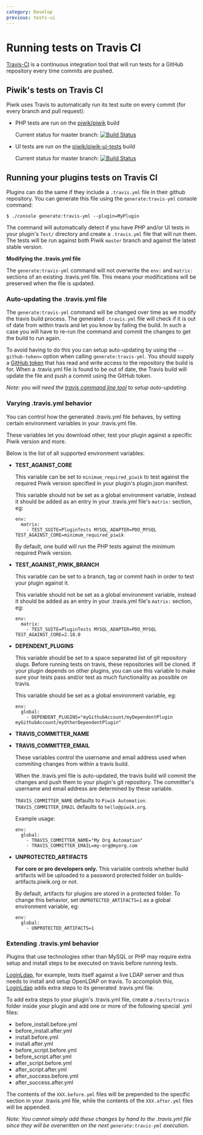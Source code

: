 ```yaml
---
category: Develop
previous: tests-ui
---
```

# Running tests on Travis CI

[Travis-CI](http://travis-ci.org) is a continuous integration tool that will run tests for a GitHub repository every time commits are pushed.

## Piwik's tests on Travis CI

Piwik uses Travis to automatically run its test suite on every commit (for every branch and pull request):

- PHP tests are run on the [piwik/piwik](https://travis-ci.org/piwik/piwik/builds) build

  Current status for master branch: [![Build Status](https://travis-ci.org/piwik/piwik.svg?branch=master)](https://travis-ci.org/piwik/piwik)

- UI tests are run on the [piwik/piwik-ui-tests](https://travis-ci.org/piwik/piwik-ui-tests) build

  Current status for master branch: [![Build Status](https://travis-ci.org/piwik/piwik-ui-tests.svg?branch=master)](https://travis-ci.org/piwik/piwik-ui-tests)

## Running your plugins tests on Travis CI

Plugins can do the same if they include a `.travis.yml` file in their github repository. You can generate this file using the `generate:travis-yml` console command:

```
$ ./console generate:travis-yml --plugin=MyPlugin
```

The command will automatically detect if you have PHP and/or UI tests in your plugin's `Test/` directory and create a `.travis.yml` file that will run them. The tests will be run against both Piwik `master` branch and against the latest stable version.

**Modifying the .travis.yml file**

The `generate:travis-yml` command will not overwrite the `env:` and `matrix:` sections of an existing .travis.yml file. This means your modifications will be preserved when the file is updated.

### Auto-updating the .travis.yml file

The `generate:travis-yml` command will be changed over time as we modify the travis build process. The generated `.travis.yml` file will check if it is out of date from within travis and let you know by failing the build. In such a case you will have to re-run the command and commit the changes to get the build to run again.

To avoid having to do this you can setup auto-updating by using the `--github-token=` option when calling `generate:travis-yml`. You should supply a [GitHub token](https://help.github.com/articles/creating-an-access-token-for-command-line-use) that has read and write access to the repository the build is for. When a .travis.yml file is found to be out of date, the Travis build will update the file and push a commit using the GitHub token.

*Note: you will need the [travis command line tool](http://blog.travis-ci.com/2013-01-14-new-client/) to setup auto-updating.*

### Varying .travis.yml behavior

You can control how the generated .travis.yml file behaves, by setting certain environment variables in your .travis.yml file.

These variables let you download other, test your plugin against a specific Piwik version and more.

Below is the list of all supported environment variables:

  * **TEST\_AGAINST\_CORE**

    This variable can be set to `minimum_required_piwik` to test against the required Piwik version specified in your plugin's plugin.json manifest.

    This variable should not be set as a global environment variable, instead it should be added as an entry in your .travis.yml file's `matrix:` section, eg:

    ```
    env:
      matrix:
        - TEST_SUITE=PluginTests MYSQL_ADAPTER=PDO_MYSQL TEST_AGAINST_CORE=minimum_required_piwik
    ```

    By default, one build will run the PHP tests against the minimum required Piwik version.

  * **TEST\_AGAINST\_PIWIK\_BRANCH**

    This variable can be set to a branch, tag or commit hash in order to test your plugin against it.

    This variable should not be set as a global environment variable, instead it should be added as an entry in your .travis.yml file's `matrix:` section, eg:

    ```
    env:
      matrix:
        - TEST_SUITE=PluginTests MYSQL_ADAPTER=PDO_MYSQL TEST_AGAINST_CORE=2.10.0
    ```

  * **DEPENDENT\_PLUGINS**

    This variable should be set to a space separated list of git repository slugs. Before running tests on travis, these repositories will be cloned. If your plugin depends on other plugins, you can use this variable to make sure your tests pass and/or test as much functionality as possible on travis.

    This variable should be set as a global environment variable, eg:

    ```
    env:
      global:
        - DEPENDENT_PLUGINS="myGithubAccount/myDependentPlugin myGithubAccount/myOtherDependentPlugin"
    ```

  * **TRAVIS\_COMMITTER\_NAME**
  * **TRAVIS\_COMMITTER\_EMAIL**

    These variables control the username and email address used when commiting changes from within a travis build.

    When the .travis.yml file is auto-updated, the travis build will commit the changes and push them to your plugin's git repository. The committer's username and email address are determined by these variable.

    `TRAVIS_COMMITTER_NAME` defaults to `Piwik Automation`. `TRAVIS_COMMITTER_EMAIL` defaults to `hello@piwik.org`.

    Example usage:

    ```
    env:
      global:
        - TRAVIS_COMMITTER_NAME="My Org Automation"
        - TRAVIS_COMMITTER_EMAIL=my-org@myorg.com
    ```

  * **UNPROTECTED\_ARTIFACTS**

    **For core or pro developers only.** This variable controls whether build artifacts will be uploaded to a password protected folder on builds-artifacts.piwik.org or not.

    By default, artifacts for plugins are stored in a protected folder. To change this behavior, set `UNPROTECTED_ARTIFACTS=1` as a global environment variable, eg:

    ```
    env:
      global:
        - UNPROTECTED_ARTIFACTS=1
    ```

### Extending .travis.yml behavior

Plugins that use technologies other than MySQL or PHP may require extra setup and install steps to be executed on travis before running tests.

[LoginLdap](https://github.com/piwik/plugin-LoginLdap), for example, tests itself against a live LDAP server and thus needs to install and setup OpenLDAP on travis. To accomplish this, [LoginLdap](https://github.com/piwik/plugin-LoginLdap) adds extra steps to its generated .travis.yml file.

To add extra steps to your plugin's .travis.yml file, create a `/tests/travis` folder inside your plugin and add one or more of the following special .yml files:

  * before_install.before.yml
  * before_install.after.yml
  * install.before.yml
  * install.after.yml
  * before_script.before.yml
  * before_script.after.yml
  * after_script.before.yml
  * after_script.after.yml
  * after_success.before.yml
  * after_success.after.yml

The contents of the `XXX.before.yml` files will be prepended to the specific section in your .travis.yml file, while the contents of the `XXX.after.yml` files will be appended.

*Note: You cannot simply add these changes by hand to the .travis.yml file since they will be overwritten on the next `generate:travis-yml` execution.*
